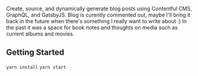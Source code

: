 Create, source, and dynamically generate blog posts using Contentful CMS, GraphQL, and GatsbyJS.
Blog is curently commented out, maybe I'll bring it back in the future when there's something I really want to write about :) In the past it was a space for book notes and thoughts on media such as current albums and movies.

## Getting Started
`yarn install`
`yarn start`
